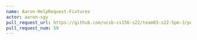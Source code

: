 ```yaml
---
name: Aaron-HelpRequest-Fixtures
actor: aaron-sgy
pull_request_url: https://github.com/ucsb-cs156-s22/team03-s22-5pm-3/pull/59
pull_request_num: 59
---
```

